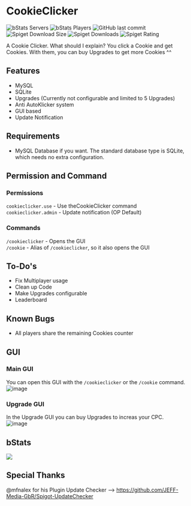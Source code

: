 # CookieClicker
![bStats Servers](https://img.shields.io/bstats/servers/16433?style=for-the-badge)
![bStats Players](https://img.shields.io/bstats/players/16433?style=for-the-badge)
![GitHub last commit](https://img.shields.io/github/last-commit/Hutch79/CookieClicker?style=for-the-badge)
![Spiget Download Size](https://img.shields.io/spiget/download-size/105878?style=for-the-badge)
![Spiget Downloads](https://img.shields.io/spiget/downloads/105878?style=for-the-badge)
![Spiget Rating](https://img.shields.io/spiget/rating/105878?style=for-the-badge)

A Cookie Clicker. What should I explain? You click a Cookie and get Cookies. With them, you can buy Upgrades to get more Cookies ^^

## Features
- MySQL
- SQLite
- Upgrades (Currently not configurable and limited to 5 Upgrades)
- Anti AutoKlicker system
- GUI based
- Update Notification

## Requirements
- MySQL Database if you want. The standard database type is SQLite, which needs no extra configuration.


## Permission and Command
### Permissions
`cookieclicker.use` - Use theCookieClicker command  
`cookieclicker.admin` - Update notification (OP Default)

### Commands
`/cookieclicker` - Opens the GUI  
`/cookie` - Alias of `/cookieclicker`, so it also opens the GUI

## To-Do's
- Fix Multiplayer usage
- Clean up Code
- Make Upgrades configurable
- Leaderboard

## Known Bugs
- All players share the remaining Cookies counter

## GUI
### Main GUI
You can open this GUI with the `/cookieclicker` or the `/cookie` command.  
![image](https://user-images.githubusercontent.com/42042811/197419064-63975def-c397-4033-b622-b15ccc80d8b7.png)

### Upgrade GUI
In the Upgrade GUI you can buy Upgrades to increas your CPC.  
![image](https://user-images.githubusercontent.com/42042811/197419094-348906ad-dc45-4ea2-b555-66cd7319617b.png)


## bStats
[![](https://bstats.org/signatures/bukkit/Cookie%20Clicker.svg)](https://bstats.org/plugin/bukkit/Cookie%20Clicker)

## Special Thanks
@mfnalex for his Plugin Update Checker  --> https://github.com/JEFF-Media-GbR/Spigot-UpdateChecker
